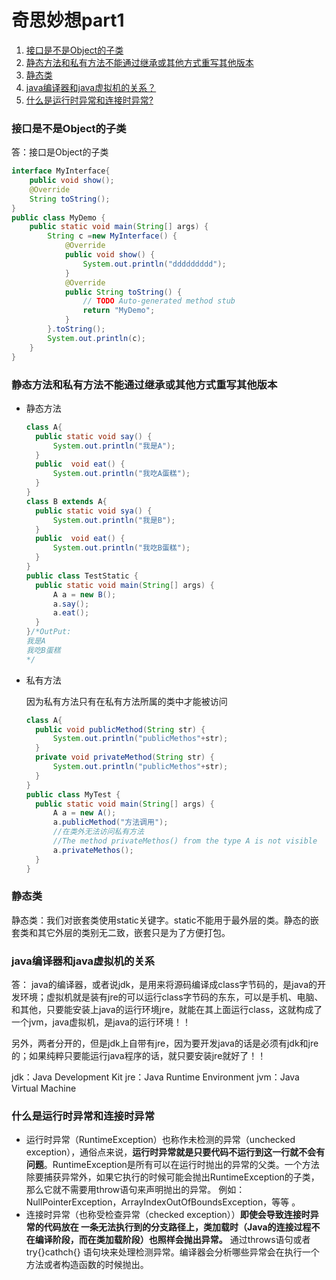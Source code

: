 # 奇思妙想part1

1. [接口是不是Object的子类](#接口是不是Object的子类)
2. [静态方法和私有方法不能通过继承或其他方式重写其他版本](#静态方法和私有方法不能通过继承或其他方式重写其他版本)
3. [静态类](#静态类)
4. [java编译器和java虚拟机的关系？](#java编译器和java虚拟机的关系)
5. [什么是运行时异常和连接时异常?](#什么是运行时异常和连接时异常)


### 接口是不是Object的子类

答：接口是Object的子类

```java
interface MyInterface{
    public void show();
    @Override
    String toString();
}
public class MyDemo {
	public static void main(String[] args) {
		String c =new MyInterface() {
			@Override
			public void show() {
				System.out.println("ddddddddd");
			}
			@Override
			public String toString() {
				// TODO Auto-generated method stub
				return "MyDemo";
			}
		}.toString();
		System.out.println(c);
	}
}
```

### 静态方法和私有方法不能通过继承或其他方式重写其他版本

* 静态方法

  ```java
  class A{
  	public static void say() {
  		System.out.println("我是A");
  	}
  	public  void eat() {
  		System.out.println("我吃A蛋糕");
  	}
  }
  class B extends A{
  	public static void sya() {
  		System.out.println("我是B");
  	}
  	public  void eat() {
  		System.out.println("我吃B蛋糕");
  	}
  }
  public class TestStatic {
  	public static void main(String[] args) {
  		A a = new B();
  		a.say();
  		a.eat();
  	}
  }/*OutPut:
  我是A
  我吃B蛋糕
  */
  ```

* 私有方法

  因为私有方法只有在私有方法所属的类中才能被访问

  ```java
  class A{
  	public void publicMethod(String str) {
  		System.out.println("publicMethos"+str);
  	}
  	private void privateMethod(String str) {
  		System.out.println("publicMethos"+str);
  	}
  }
  public class MyTest {
  	public static void main(String[] args) {
  		A a = new A();
  		a.publicMethod("方法调用");
  		//在类外无法访问私有方法
  		//The method privateMethos() from the type A is not visible
  		a.privateMethos();
  	}
  }
  ```

  
### 静态类

静态类：我们对嵌套类使用static关键字。static不能用于最外层的类。静态的嵌套类和其它外层的类别无二致，嵌套只是为了方便打包。

### java编译器和java虚拟机的关系

答：  java的编译器，或者说jdk，是用来将源码编译成class字节码的，是java的开发环境；虚拟机就是装有jre的可以运行class字节码的东东，可以是手机、电脑、和其他，只要能安装上java的运行环境jre，就能在其上面运行class，这就构成了一个jvm，java虚拟机，是java的运行环境！！

另外，两者分开的，但是jdk上自带有jre，因为要开发java的话是必须有jdk和jre的；如果纯粹只要能运行java程序的话，就只要安装jre就好了！！

jdk：Java Development Kit
jre：Java Runtime Environment
jvm：Java Virtual Machine  

### 什么是运行时异常和连接时异常

* 运行时异常（RuntimeException）也称作未检测的异常（unchecked exception），通俗点来说，**运行时异常就是只要代码不运行到这一行就不会有问题**。RuntimeException是所有可以在运行时抛出的异常的父类。一个方法除要捕获异常外，如果它执行的时候可能会抛出RuntimeException的子类，那么它就不需要用throw语句来声明抛出的异常。 例如：NullPointerException，ArrayIndexOutOfBoundsException，等等 。
* 连接时异常（也称受检查异常（checked exception））**即使会导致连接时异常的代码放在 一条无法执行到的分支路径上，类加载时（Java的连接过程不在编译阶段，而在类加载阶段）也照样会抛出异常。** 通过throws语句或者try{}cathch{} 语句块来处理检测异常。编译器会分析哪些异常会在执行一个方法或者构造函数的时候抛出。  

